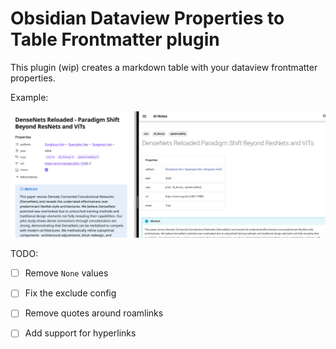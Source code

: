 # Obsidian Dataview Properties to Table Frontmatter plugin

This plugin (wip) creates a markdown table with your dataview frontmatter properties.


Example:

![Demo](docs/demo.png)


TODO:
- [ ] Remove `None` values
- [ ] Fix the exclude config
- [ ] Remove quotes around roamlinks
- [ ] Add support for hyperlinks


